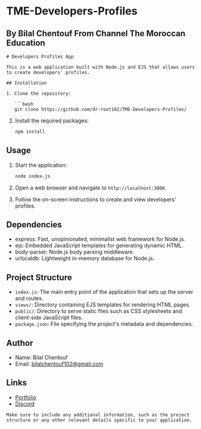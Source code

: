 # TME-Developers-Profiles
## By Bilal Chentouf From Channel The Moroccan Education
```
# Developers Profiles App

This is a web application built with Node.js and EJS that allows users to create developers' profiles.

## Installation

1. Clone the repository:

   ```bash
   git clone https://github.com/dr-root102/TME-Developers-Profiles/
   ```

2. Install the required packages:

   ```bash
   npm install
   ```

## Usage

1. Start the application:

   ```bash
   node index.js
   ```

2. Open a web browser and navigate to `http://localhost:3000`.

3. Follow the on-screen instructions to create and view developers' profiles.

## Dependencies

- express: Fast, unopinionated, minimalist web framework for Node.js.
- ejs: Embedded JavaScript templates for generating dynamic HTML.
- body-parser: Node.js body parsing middleware.
- urlocaldb: Lightweight in-memory database for Node.js.

## Project Structure

- `index.js`: The main entry point of the application that sets up the server and routes.
- `views/`: Directory containing EJS templates for rendering HTML pages.
- `public/`: Directory to serve static files such as CSS stylesheets and client-side JavaScript files.
- `package.json`: File specifying the project's metadata and dependencies.

## Author

- Name: Bilal Chentouf
- Email: bilalchentouf102@gmail.com

## Links

- [Portfolio](https://portfolio.bilalchentouf3.repl.co/)
- [Discord](https://discord.gg/3wJa57h3)

```
Make sure to include any additional information, such as the project structure or any other relevant details specific to your application.
